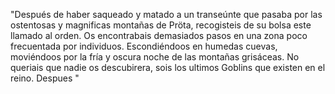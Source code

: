 "Después de haber saqueado y matado a un transeúnte que pasaba por las ostentosas y magnificas montañas de Pröta, recogisteis de su bolsa este llamado al orden. 
Os encontrabais demasiados pasos en una zona poco frecuentada por individuos. Escondiéndoos en humedas cuevas, moviéndoos por la fría y oscura noche de las montañas grisáceas.
No queriais que nadie os descubirera, sois los ultimos Goblins que existen en el reino. Despues "
